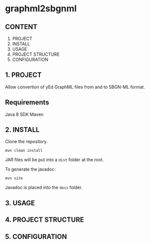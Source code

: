# graphml2sbgnml

## CONTENT

1. PROJECT
2. INSTALL
3. USAGE
4. PROJECT STRUCTURE
5. CONFIGURATION

## 1. PROJECT

Allow convertion of yEd GraphML files from and to SBGN-ML format.

## Requirements

Java 8 SDK
Maven

## 2. INSTALL

Clone the repository.

`mvn clean install`

JAR files will be put into a `dist` folder at the root.

To generate the javadoc:

`mvn site`

Javadoc is placed into the `docs` folder.

## 3. USAGE

## 4. PROJECT STRUCTURE

## 5. CONFIGURATION

